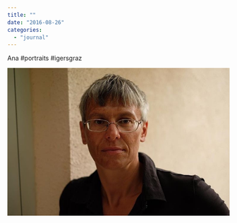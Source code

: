 ```yaml
---
title: ""
date: "2016-08-26"
categories: 
  - "journal"
---
```


Ana #portraits #igersgraz

![](images/7916674e78.jpg)
